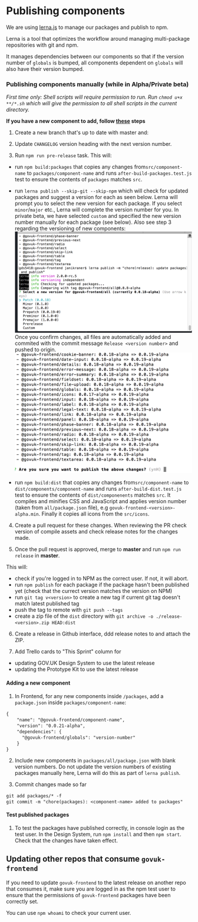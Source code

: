 # Publishing components

We are using [lerna.js](https://lernajs.io/) to manage our packages and publish
to npm.

Lerna is a tool that optimizes the workflow around managing multi-package
repositories with git and npm.

It manages dependencies between our components so that if the version number of
`globals` is bumped, all components dependent on `globals` will also have their
version bumped.

### Publishing components manually (while in Alpha/Private beta)

*First time only: Shell scripts will require permission to run.
Run `chmod u+x **/*.sh` which will give the permission to all shell
scripts in the current directory.*

**If you have a new component to add, follow [these](#adding-a-new-component) steps**

1. Create a new branch that's up to date with master and:

2. Update `CHANGELOG` version heading with the next version number.

3. Run `npm run pre-release` task.
  This will:
  - run `npm build:packages` that copies any changes from`src/component-name` to `packages/component-name` and runs `after-build-packages.test.js` test 
  to ensure the contents of `packages` matches `src`.
  - run `lerna publish --skip-git --skip-npm` which will check for updated packages and
  suggest a version for each as seen below.
  Lerna will prompt you to select the new version for each package. If you
  select `minor`/`major` etc., Lerna will complete the version number for you. In
  private beta, we have selected `custom` and specified the new version number
  manually for each package (see below). Also see step 3 regarding the versioning
  of new components:
  ![Select version in Lerna](./img/lerna-select-version.png)
  Once you confirm changes, all files are automatically added and commited with 
  the commit message `Release <version number>` and pushed to origin.
  ![Confirm publishing of changes in Lerna](./img/lerna-confirm-publish.png)

  - run `npm build:dist` that copies any changes from`src/component-name` to `dist/components/component-name` and runs `after-build-dist.test.js` test 
    to ensure the contents of `dist/componenents` matches `src`. 
    It compiles and minifies CSS and JavaScript and applies version number 
    (taken from `all/package.json` file), e.g `govuk-frontend-<version>-alpha.min`.
    Finally it copies all icons from the `src/icons`.

4. Create a pull request for these changes. When reviewing the PR check version of compile assets and check release notes for the changes made.

5. Once the pull request is approved, merge to **master** and run `npm run release` in **master**. 

  This will:
  - check if you're logged in to NPM as the correct user. If not, it will abort.
  - run `npm publish` for each package if the package hasn't been published yet
    (check that the currect version matches the version on NPM)
  - run `git tag v<version>` to create a new tag if current git tag doesn't match latest published tag 
  - push the tag to remote with `git push --tags`
  - create a zip file of the `dist` directory with
    `git archive -o ./release-<version>.zip HEAD:dist`

6. Create a release in Github interface, ddd release notes to and attach the ZIP. 

7. Add Trello cards to "This Sprint" column for
  - updating GOV.UK Design System to use the latest release
  - updating the Prototype Kit to use the latest release 

#### Adding a new component

1. In Frontend, for any new components inside `/packages`, add a `package.json`
inside `packages/component-name`:
```
{
    "name": "@govuk-frontend/component-name",
    "version": "0.0.21-alpha",
    "dependencies": {
      "@govuk-frontend/globals": "version-number"
    }
}
```

2. Include new components in `packages/all/package.json` with blank version
numbers. Do not update the version numbers of existing packages manually here,
Lerna will do this as part of `lerna publish`.

3. Commit changes made so far
```
git add packages/* -f
git commit -m "chore(packages): <component-name> added to packages"
```
#### Test published packages

1. To test the packages have published correctly, in console login as the test
user. In the Design System, run `npm install` and then `npm start`. Check that
the changes have taken effect.

## Updating other repos that consume `govuk-frontend`

If you need to update `govuk-frontend` to the latest release on another repo
that consumes it, make sure you are logged in as the npm test user to ensure that
the permissions of `govuk-frontend` packages have been correctly set.

You can use `npm whoami` to check your current user.
